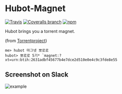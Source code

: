 # Hubot-Magnet

[![Travis](https://img.shields.io/travis/mnpk/hubot-magnet.svg?style=flat-square)](https://travis-ci.org/mnpk/hubot-magnet)
[![Coveralls branch](https://img.shields.io/coveralls/mnpk/hubot-magnet/master.svg?style=flat-square)](https://coveralls.io/r/mnpk/hubot-magnet)
[![npm](https://img.shields.io/npm/v/hubot-magnet.svg?style=flat-square)](https://www.npmjs.com/package/hubot-magnet)

Hubot brings you a torrent magnet.

(from [Torrentproject](https://torrentproject.se))

```
me> hubot 마그넷 뽀로로
hubot> 뽀로로 5기* `magnet:?xt=urn:btih:2631adbf45677b4e7dce2d510e0e4c9c3fde8e55 
```

## Screenshot on Slack

![example](http://i.imgur.com/dPdnmcl.png)

